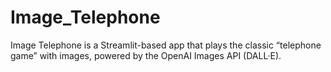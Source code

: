 # Image_Telephone
Image Telephone is a Streamlit-based app that plays the classic “telephone game” with images, powered by the OpenAI Images API (DALL·E).
